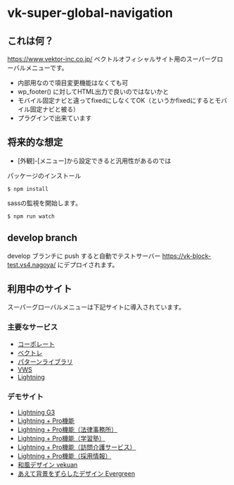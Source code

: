 # vk-super-global-navigation

## これは何？

https://www.vektor-inc.co.jp/
ベクトルオフィシャルサイト用のスーパーグローバルメニューです。

* 内部用なので項目変更機能はなくても可
* wp_footer() に対してHTML出力で良いのではないかと
* モバイル固定ナビと違ってfixedにしなくてOK（というかfixedにするとモバイル固定ナビと被る）
* プラグインで出来ています

## 将来的な想定

* [外観]-[メニュー]から設定できると汎用性があるのでは

パッケージのインストール
```
$ npm install
```

sassの監視を開始します。
```
$ npm run watch
``` 

## develop branch
develop ブランチに push すると自動でテストサーバー https://vk-block-test.vs4.nagoya/ にデプロイされます。

## 利用中のサイト
スーパーグローバルメニューは下記サイトに導入されています。

### 主要なサービス
* [コーポレート](https://www.vektor-inc.co.jp/)
* [ベクトレ](https://training.vektor-inc.co.jp/)
* [パターンライブラリ](https://patterns.vektor-inc.co.jp/)
* [VWS](https://vws.vektor-inc.co.jp/)
* [Lightning](https://lightning.vektor-inc.co.jp/)

### デモサイト
* [Lightning G3](https://demo.dev3.biz/lightning-g3/)
* [Lightning + Pro機能](https://demo.dev3.biz/lightning-g3-pro/)
* [Lightning + Pro機能（法律事務所）](https://demo.dev3.biz/law/)
* [Lightning + Pro機能（学習塾）](https://demo.dev3.biz/cramschool/)
* [Lightning + Pro機能（訪問介護サービス）](https://demo.dev3.biz/cramschool/)
* [Lightning + Pro機能（採用情報）](https://demo.dev3.biz/recruit/)
* [和風デザイン vekuan](https://demo.dev3.biz/vekuan/)
* [あえて背景をずらしたデザイン Evergreen](https://demo.dev3.biz/evergreen/)